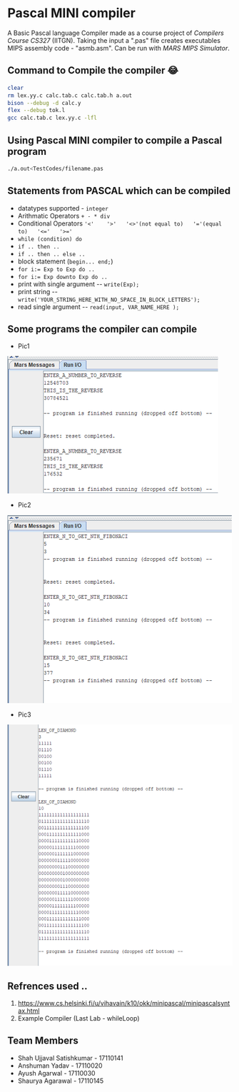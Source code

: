 # Pascal MINI compiler

A Basic Pascal language Compiler made as a course project of *Compilers Course CS327* (IITGN). Taking the input a ".pas" file creates executables MIPS assembly code - "asmb.asm". Can be run with *MARS MIPS Simulator*.

## Command to Compile the compiler 😂


```bash
clear
rm lex.yy.c calc.tab.c calc.tab.h a.out
bison --debug -d calc.y
flex --debug tok.l
gcc calc.tab.c lex.yy.c -lfl
```

## Using Pascal MINI compiler to compile a Pascal program

```bash
./a.out<TestCodes/filename.pas
```

## Statements from PASCAL which can be compiled

- datatypes supported - ```integer```
- Arithmatic Operators ```+ - * div```
- Conditional Operators ```'<'    '>'   '<>'(not equal to)   '='(equal to)   '<='   '>='``` 
- ```while (condition) do```
- ```if .. then ..```
- ```if .. then .. else ..```
- block statement (```begin... end;```)
- ```for i:= Exp to Exp do ..```
- ```for i:= Exp downto Exp do ..```
- print with single argument -- ```write(Exp);```
- print string -- ```write('YOUR_STRING_HERE_WITH_NO_SPACE_IN_BLOCK_LETTERS');```
- read single argument -- ```read(input, VAR_NAME_HERE );```

## Some programs the compiler can compile

- Pic1


![alt text](PicsForReadME/zz1.png)

- Pic2


![alt text](PicsForReadME/zz2.png)

- Pic3


![alt text](PicsForReadME/zz3.png)

## Refrences used ..

1. https://www.cs.helsinki.fi/u/vihavain/k10/okk/minipascal/minipascalsyntax.html
2. Example Compiler (Last Lab - whileLoop) 

## Team Members

- Shah Ujjaval Satishkumar - 17110141
- Anshuman Yadav - 17110020
- Ayush Agarwal - 17110030
- Shaurya Agarawal - 17110145
